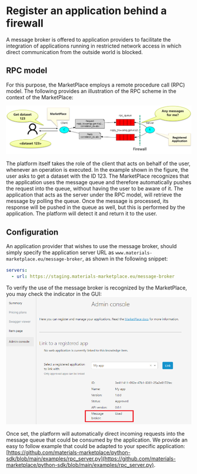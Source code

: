 # Register an application behind a firewall

A message broker is offered to application providers to facilitate the integration of applications running in restricted network access in which direct communication from the outside world is blocked.

## RPC model

For this purpose, the MarketPlace employs a remote procedure call (RPC) model. The following provides an illustration of the RPC scheme in the context of the MarketPlace:

![RPC diagram](../_static/img/message_broker/rpc_diagram.png)

The platform itself takes the role of the client that acts on behalf of the user, whenever an operation is executed. In the example shown in the figure, the user asks to get a dataset with the ID 123. The MarketPlace recognizes that the application uses the message queue and therefore automatically pushes the request into the queue, without having the user to be aware of it. The application that acts as the server under the RPC model, will retrieve the message by polling the queue. Once the message is processed, its response will be pushed in the queue as well, but this is performed by the application. The platform will detect it and return it to the user.

## Configuration

An application provider that wishes to use the message broker, should simply specify the application server URL as `www.materials-marketplace.eu/message-broker`, as shown in the following snippet:

```yaml
servers:
  - url: https://staging.materials-marketplace.eu/message-broker
```

To verify the use of the message broker is recognized by the MarketPlace, you may check the indicator in the GUI:
![Frontend indicator](../_static/img/message_broker/frontend_indicator.png)

Once set, the platform will automatically direct incoming requests into the message queue that could be consumed by the application. We provide an easy to follow example that could be adapted to your specific application:<br>
[https://github.com/materials-marketplace/python-sdk/blob/main/examples/rpc_server.py](https://github.com/materials-marketplace/python-sdk/blob/main/examples/rpc_server.py).


